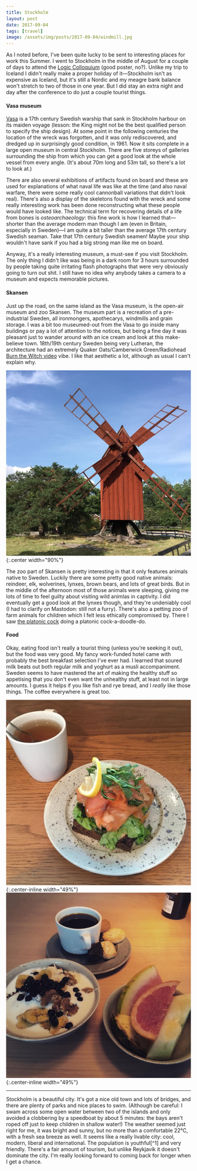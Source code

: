 ```yaml
---
title: Stockholm
layout: post
date: 2017-09-04
tags: [travel]
image: /assets/img/posts/2017-09-04/windmill.jpg
---
```


As I noted before, I've been quite lucky to be sent to interesting places for work this Summer.
I went to Stockholm in the middle of August for a couple of days to attend the [Logic Colloquium]({{site.url}}/assets/files/LiS.pdf) (good poster, no?).
Unlike my trip to Iceland I didn't really make a proper holiday of it&mdash;Stockholm isn't as expensive as Iceland, but it's still a Nordic and my meagre bank balance won't stretch to two of those in one year.
But I did stay an extra night and day after the conference to do just a couple tourist things.

#### Vasa museum

[Vasa](https://en.wikipedia.org/wiki/Vasa_(ship)) is a 17th century Swedish warship that sank in Stockholm harbour on its maiden voyage (lesson: the King might not be the best qualified person to specify the ship design). At some point in the following centuries the location of the wreck was forgotten, and it was only rediscovered, and dredged up in surprisingly good condition, in 1961. Now it sits complete in a large open museum in central Stockholm. There are five storeys of galleries surrounding the ship from which you can get a good look at the whole vessel from every angle. (It's about 70m long and 53m tall, so there's a lot to look at.)

There are also several exhibitions of artifacts found on board and these are used for explanations of what naval life was like at the time (and also naval warfare, there were some really cool cannonball variations that didn't look real). There's also a display of the skeletons found with the wreck and some really interesting work has been done reconstructing what these people would have looked like. The technical term for recovering details of a life from bones is *osteoarchaeology*: this fine work is how I learned that&mdash;shorter than the average modern man though I am (even in Britain, especially in Sweden)&mdash;I am quite a bit taller than the average 17th century Swedish seaman. Take that 17th century Swedish seamen! Maybe your ship wouldn't have sank if you had a big strong man like me on board.  

Anyway, it's a really interesting museum, a must-see if you visit Stockholm. The only thing I didn't like was being in a dark room for 3 hours surrounded by people taking quite irritating flash photographs that were very obviously going to turn out shit. I still have no idea why anybody takes a camera to a museum and expects memorable pictures.

#### Skansen

Just up the road, on the same island as the Vasa museum, is the open-air museum and zoo Skansen. The museum part is a recreation of a pre-industrial Sweden, all ironmongers, apothecarys, windmills and grain storage.
I was a bit too museumed-out from the Vasa to go inside many buildings or pay a lot of attention to the notices, but being a fine day it was pleasant just to wander around with an ice cream and look at this make-believe town. 18th/19th century Sweden being very Lutheran, the architecture had an extremely Quaker Oats/Camberwick Green/Radiohead [Burn the Witch video](https://www.youtube.com/watch?v=yI2oS2hoL0k) vibe. I like that aesthetic a lot, although as usual I can't explain why.  

![I'm into windmills now](/assets/img/posts/2017-09-04/windmill.jpg "I'm into windmills now"){:.center width="90%"}

The zoo part of Skansen is pretty interesting in that it only features animals native to Sweden. Luckily there are some pretty good native animals: reindeer, elk, wolverines, lynxes, brown bears, and lots of great birds. But in the middle of the afternoon most of those animals were sleeping, giving me lots of time to feel guilty about visiting wild animlas in captivity. I did eventually get a good look at the lynxes though, and they're undeniably cool (I had to clarify on Mastodon: still not a furry).
There's also a petting zoo of farm animals for children which I felt less ethically compromised by. There I saw [the platonic cock](https://www.instagram.com/p/BX-u-ajhEKr/?taken-by=tkmharris) doing a platonic cock-a-doodle-do.


#### Food

Okay, eating food isn't really a tourist thing (unless you're seeking it out), but the food was very good. My fancy work-funded hotel came with probably the best breakfast selection I've ever had. I learned that soured milk beats out both regular milk and yoghurt as a musli accompaniment. Sweden seems to have mastered the art of making the healthy stuff so appetising that you don't even want the unhealthy stuff, at least not in large amounts. I guess it helps if you like fish and rye bread, and I *really* like those things. The coffee everywhere is great too.

![Salmon](/assets/img/posts/2017-09-04/salmon.jpg){:.center-inline width="49%"}
![Breakfast](/assets/img/posts/2017-09-04/breakfast.jpg){:.center-inline width="49%"}


<hr>
Stockholm is a beautiful city. It's got a nice old town and lots of bridges, and there are plenty of parks and nice places to swim. (Although be careful: I swam across some open water between two of the islands and only avoided a clobbering by a speedboat by about 5 minutes: the bays aren't roped off just to keep children in shallow water!)
The weather seemed just right for me, it was bright and sunny, but no more than a comfortable 22&deg;C, with a fresh sea breeze as well. It seems like a really livable city: cool, modern, liberal and international. The population is youthful[^1] and very friendly. There's a fair amount of tourism, but unlike Reykjavík it doesn't dominate the city. I'm really looking forward to coming back for longer when I get a chance.


[^1]: It's a cliche that Swedish people are attractive, but still I wasn't ready for it. I know that attractiveness isn't objective&mdash;it's decided by culture, history and prejudice. But I am a member of society and no more immune to culture than anybody else. Even being intellectually aware that attractiveness is an arbitrary construct, it was still disconcerting to be constantly surrounded by people who would be considered model-level beautiful in the UK. Consequently I spent three days wandering around feeling like a little goblin.
